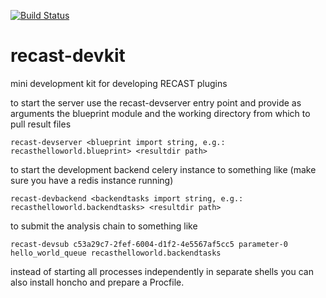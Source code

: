 [![Build Status](https://travis-ci.org/recast-hep/recast-devkit.svg?branch=master)](https://travis-ci.org/recast-hep/recast-devkit)
# recast-devkit

mini development kit for developing RECAST plugins

to start the server use the recast-devserver entry point and provide as arguments the blueprint module and the working directory from which to pull result files

    recast-devserver <blueprint import string, e.g.: recasthelloworld.blueprint> <resultdir path>

to start the development backend celery instance to something like (make sure you have a redis instance running)

    recast-devbackend <backendtasks import string, e.g.: recasthelloworld.backendtasks> <resultdir path>

to submit the analysis chain to something like
    
    recast-devsub c53a29c7-2fef-6004-d1f2-4e5567af5cc5 parameter-0 hello_world_queue recasthelloworld.backendtasks

instead of starting all processes independently in separate shells you can also install honcho and prepare a Procfile.
